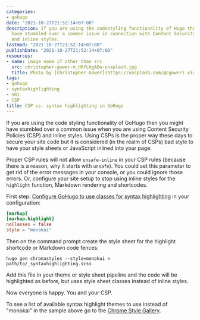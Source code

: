 ```yaml
---
categories:
- gohugo
date: "2021-10-27T21:52:14+07:00"
description: If you are using the codestyling functionality of Hugo then you might
  have stumbled over a common issue in connection with Content Security Policies (CSP)
  and inline styles.
lastmod: "2021-10-27T21:52:14+07:00"
publishDate: "2021-10-27T21:52:14+07:00"
resources:
- name: image name if other than src
  src: christopher-gower-m_HRfLhgABo-unsplash.jpg
  title: Photo by [Christopher Gower](https://unsplash.com/@cgower) via [Unsplash](https://unsplash.com/s/photos/code)
tags:
- gohugo
- syntaxhighlighting
- SRI
- CSP
title: CSP vs. syntax highlighting in GoHugo
---
```


If you are using the code styling functionality of GoHugo then you might have stumbled over a common issue when you are using Content Security Policies (CSP) and inline styles. Using CSPs is the proper way these days to secure your site code but it is considered (in the realm of CSPs) bad style to have your style sheets or JavaScript inlined into your page.

Proper CSP rules will not allow `unsafe-inline` in your CSP rules (because there is a reason, why it starts with `unsafe`). You could set this parameter to get rid of the error messages in your console, or you could ignore those errors. Or, configure your site setup to stop using inline styles for the `highlight` function, Markdown rendering and shortcodes.

First step: [Configure GoHugo to use classes for syntax highlighting](https://gohugo.io/getting-started/configuration-markup#highlight) in your configuration:

```toml
[markup]
[markup.highlight]
noClasses = false
style = "monokai"
```

Then on the command prompt create the style sheet for the highlight shortcode or Markdown code fences:

```shell
hugo gen chromastyles --style=monokai > path/to/_syntaxhighlighting.scss
```

Add this file in your theme or style sheet pipeline and the code will be highlighted as before, but uses style sheet classes instead of inline styles.

Now everyone is happy. You and your CSP.

To see a list of available syntax highlight themes to use instead of "monokai" in the sample above go to the [Chrome Style Gallery](https://xyproto.github.io/splash/docs/longer/all.html).
